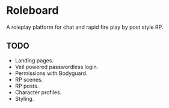 # Roleboard

A roleplay platform for chat and rapid fire play by post style RP.

## TODO
- Landing pages.
- Veil powered passwordless login.
- Permissions with Bodyguard.
- RP scenes.
- RP posts.
- Character profiles.
- Styling.
